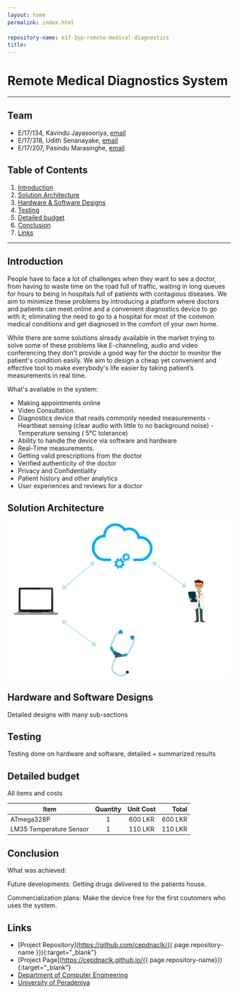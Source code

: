 ```yaml
---
layout: home
permalink: index.html

repository-name: e17-3yp-remote-medical-diagnostics
title:  
---
```


# Remote Medical Diagnostics System

---

## Team
-  E/17/134, Kavindu Jayasooriya, [email](mailto:e17134@eng.pdn.ac.lk)
-  E/17/318, Udith Senanayake, [email](mailto:e17318@eng.pdn.ac.lk)
-  E/17/207, Pasindu Marasinghe, [email](mailto:e17207@eng.pdn.ac.lk)

## Table of Contents
1. [Introduction](#introduction)
2. [Solution Architecture](#solution-architecture )
3. [Hardware & Software Designs](#hardware-and-software-designs)
4. [Testing](#testing)
5. [Detailed budget](#detailed-budget)
6. [Conclusion](#conclusion)
7. [Links](#links)

---

## Introduction

People have to face a lot of challenges when they want to see a doctor, from having to waste time on the road full of traffic, waiting in long queues for hours to being in hospitals full of patients with contagious diseases. We aim to minimize these problems by introducing a platform where doctors and patients can meet online and a convenient diagnostics device to go with it; eliminating the need to go to a hospital for most of the common medical conditions and get diagnosed in the comfort of your own home.

While there are some solutions already available in the market trying to solve some of these  problems like E-channeling, audio and video conferencing they don't provide a good way for the doctor to monitor the patient's condition easily. We aim to design a cheap yet convenient and effective tool to make everybody's life easier by taking patient’s measurements in real time.

What's available in the system:
* Making appointments online 
* Video Consultation.
* Diagnostics device that reads commonly needed measurements
    -Heartbeat sensing (clear audio with little to no background  noise)
    -Temperature  sensing ( 5&deg;C tolerance)
* Ability to handle the device via software and hardware
* Real-Time  measurements.   
* Getting valid prescriptions from the doctor	    
* Verified authenticity of the doctor
* Privacy and Confidentiality
* Patient history and other analytics
* User experiences and reviews for a doctor

## Solution Architecture

![high level diagram](./images/high-level-diagram.png)

## Hardware and Software Designs

Detailed designs with many sub-sections

## Testing

Testing done on hardware and software, detailed + summarized results

## Detailed budget

All items and costs

| Item          | Quantity  | Unit Cost  | Total  |
| ------------- |:---------:|:----------:|-------:|
| ATmega328P | 1         | 600 LKR     | 600 LKR |
| LM35 Temperature Sensor   | 1         | 110 LKR     | 110 LKR |

## Conclusion

What was achieved:

Future developments:
    Getting drugs delivered to the patients house.

Commercialization plans:
    Make the device free for the first coutomers who uses the system. 

## Links

- [Project Repository](https://github.com/cepdnaclk/{{ page.repository-name }}){:target="_blank"}
- [Project Page](https://cepdnaclk.github.io/{{ page.repository-name}}){:target="_blank"}
- [Department of Computer Engineering](http://www.ce.pdn.ac.lk/)
- [University of Peradeniya](https://eng.pdn.ac.lk/)
